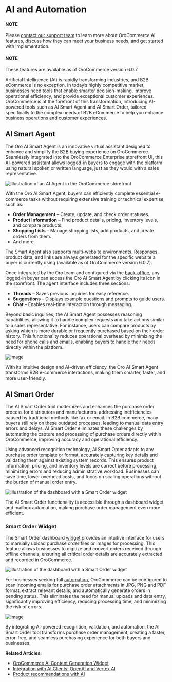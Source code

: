 <a id="concept-guide-ai"></a>

# AI and Automation

#### NOTE
Please <a href="https://oroinc.com/contact-us/" target="_blank">contact our support team</a> to learn more about OroCommerce AI features, discuss how they can meet your business needs, and get started with implementation.

#### NOTE
These features are available as of OroCommerce version 6.0.7.

Artificial Intelligence (AI) is rapidly transforming industries, and B2B eCommerce is no exception. In today’s highly competitive market, businesses need tools that enable smarter decision-making, improve operational efficiency, and provide exceptional customer experiences. OroCommerce is at the forefront of this transformation, introducing AI-powered tools such as AI Smart Agent and AI Smart Order, tailored specifically to the complex needs of B2B eCommerce to help you enhance business operations and customer experiences.

<a id="concept-guide-ai-smart-agent"></a>

## AI Smart Agent

The Oro AI Smart Agent is an innovative virtual assistant designed to enhance and simplify the B2B buying experience on OroCommerce. Seamlessly integrated into the OroCommerce Enterprise storefront UI, this AI-powered assistant allows logged-in buyers to engage with the platform using natural spoken or written language, just as they would with a sales representative.

![Illustration of an AI Agent in the OroCommerce storefront](user/img/concept-guides/ai/agent-storefront.png)

With the Oro AI Smart Agent, buyers can efficiently complete essential e-commerce tasks without requiring extensive training or technical expertise, such as:

* **Order Management** – Create, update, and check order statuses.
* **Product Information** – Find product details, pricing, inventory levels, and compare products.
* **Shopping Lists** – Manage shopping lists, add products, and create orders from them.
* And more.

The Smart Agent also supports multi-website environments. Responses, product data, and links are always generated for the specific website a buyer is currently using (available as of OroCommerce version 6.0.7).

Once integrated by the Oro team and configured via the [back-office](../../back-office/system/configuration/system/integrations/ai-agent.md#admin-configuration-ai-agent-settings), any logged-in buyer can access the Oro AI Smart Agent by clicking its icon in the storefront. The agent interface includes three sections:

* **Threads** – Saves previous inquiries for easy reference.
* **Suggestions** – Displays example questions and prompts to guide users.
* **Chat** – Enables real-time interaction through messaging.

Beyond basic inquiries, the AI Smart Agent possesses reasoning capabilities, allowing it to handle complex requests and take actions similar to a sales representative. For instance, users can compare products by asking which is more durable or frequently purchased based on their order history. This functionality reduces operational overhead by minimizing the need for phone calls and emails, enabling buyers to handle their needs directly within the platform.

![image](user/img/concept-guides/ai/ai-agent-question.png)

With its intuitive design and AI-driven efficiency, the Oro AI Smart Agent transforms B2B e-commerce interactions, making them smarter, faster, and more user-friendly.

<a id="concept-guide-ai-smart-order"></a>

## AI Smart Order

The AI Smart Order tool modernizes and enhances the purchase order process for distributors and manufacturers, addressing inefficiencies caused by traditional methods like fax or email. In B2B commerce, many buyers still rely on these outdated processes, leading to manual data entry errors and delays. AI Smart Order eliminates these challenges by automating the capture and processing of purchase orders directly within OroCommerce, improving accuracy and operational efficiency.

Using advanced recognition technology, AI Smart Order adapts to any purchase order template or format, accurately capturing key details and validating them against existing system records. This ensures product information, pricing, and inventory levels are correct before processing, minimizing errors and reducing administrative workload. Businesses can save time, lower overhead costs, and focus on scaling operations without the burden of manual order entry.

![Illustration of the dashboard with a Smart Order widget](user/img/concept-guides/ai/ai-smart-order-widget.png)

The AI Smart Order functionality is accessible through a dashboard widget and mailbox automation, making purchase order management even more efficient.

### Smart Order Widget

The Smart Order dashboard [widget](../../back-office/dashboards/widgets/ai-smart-order.md#user-guide-dashboards-widgets) provides an intuitive interface for users to manually upload purchase order files or images for processing. This feature allows businesses to digitize and convert orders received through offline channels, ensuring all critical order details are accurately extracted and recorded in OroCommerce.

![Illustration of the dashboard with a Smart Order widget](user/img/concept-guides/ai/ai-smart-order-flow.png)

For businesses seeking full [automation](../../back-office/system/configuration/system/general-setup/global-email.md#admin-configuration-system-mailboxes), OroCommerce can be configured to scan incoming emails for purchase order attachments in JPG, PNG and PDF format, extract relevant details, and automatically generate orders in pending status. This eliminates the need for manual uploads and data entry, significantly improving efficiency, reducing processing time, and minimizing the risk of errors.

![image](user/img/concept-guides/ai/convert-to-draft-order.png)

By integrating AI-powered recognition, validation, and automation, the AI Smart Order tool transforms purchase order management, creating a faster, error-free, and seamless purchasing experience for both buyers and businesses.

**Related Articles:**

* [OroCommerce AI Content Generation Widget](../content-management/wysiwyg.md#getting-started-wysiwyg-editor-field-ai)
* [Integration with AI Clients: OpenAI and Vertex AI](../../integrations/pre-built/ai/ai-generation.md#integrations-ai-generation)
* [Product recommendations with AI](../../integrations/pre-built/ai/google-retail.md#integrations-misc-google-retail-recommendations)
